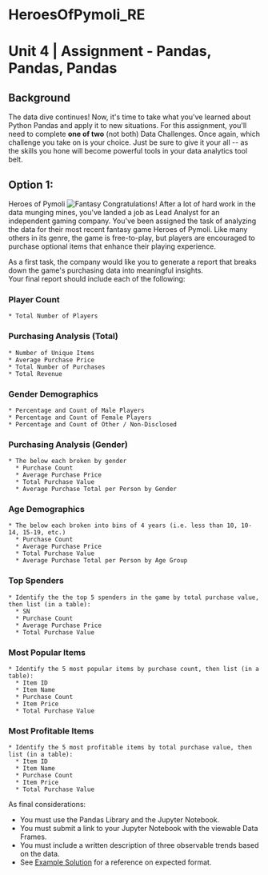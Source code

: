 # HeroesOfPymoli_RE
# Unit 4 | Assignment - Pandas, Pandas, Pandas  
## Background  
  The data dive continues!  Now, it's time to take what you've learned about Python Pandas and apply it to new situations. For this assignment, you'll need to complete **one of two** (not both)  Data Challenges. Once again, which challenge you take on is your choice. Just be sure to give it your all -- as the skills you hone will become powerful tools in your data analytics tool belt.  

## Option 1: 
  Heroes of Pymoli  ![Fantasy](Images/Fantasy.png)  Congratulations! After a lot of hard work in the data munging mines, you've landed a job as Lead Analyst for an independent gaming company. You've been assigned the task of analyzing the data for their most recent fantasy game Heroes of Pymoli.  Like many others in its genre, the game is free-to-play, but players are encouraged to purchase optional items that enhance their playing experience. 

As a first task, the company would like you to generate a report that breaks down the game's purchasing data into meaningful insights.  
Your final report should include each of the following:  
  ### Player Count  
    * Total Number of Players  
  ### Purchasing Analysis (Total)  
    * Number of Unique Items 
    * Average Purchase Price 
    * Total Number of Purchases 
    * Total Revenue  
  ### Gender Demographics  
    * Percentage and Count of Male Players 
    * Percentage and Count of Female Players 
    * Percentage and Count of Other / Non-Disclosed
  ### Purchasing Analysis (Gender)  
    * The below each broken by gender   
      * Purchase Count   
      * Average Purchase Price   
      * Total Purchase Value   
      * Average Purchase Total per Person by Gender
  ### Age Demographics
    * The below each broken into bins of 4 years (i.e. less than 10, 10-14, 15-19, etc.)
      * Purchase Count   
      * Average Purchase Price   
      * Total Purchase Value   
      * Average Purchase Total per Person by Age Group
  ### Top Spenders
    * Identify the the top 5 spenders in the game by total purchase value, then list (in a table):   
      * SN   
      * Purchase Count   
      * Average Purchase Price   
      * Total Purchase Value  
  ### Most Popular Items
    * Identify the 5 most popular items by purchase count, then list (in a table):
      * Item ID   
      * Item Name   
      * Purchase Count   
      * Item Price   
      * Total Purchase Value
  ### Most Profitable Items  
    * Identify the 5 most profitable items by total purchase value, then list (in a table):
      * Item ID   
      * Item Name   
      * Purchase Count   
      * Item Price   
      * Total Purchase Value  

As final considerations:  
  * You must use the Pandas Library and the Jupyter Notebook.
  * You must submit a link to your Jupyter Notebook with the viewable Data Frames. 
  * You must include a written description of three observable trends based on the data.
  * See [Example Solution](HeroesOfPymoli/HeroesOfPymoli_starter.ipynb) for a reference on expected format.
